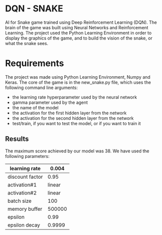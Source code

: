 # DQN - SNAKE

AI for Snake game trained using Deep Reinforcement Learning (DQN).
The brain of the game was built using Neural Networks and Reinforcement Learning.
The project used the Python Learning Environment in order to display the graphics of the game, and to build the vision of the snake, or what the snake sees.




# Requirements
The project was made using Python Learning Environment, Numpy and Keras.
The core of the game is in the new_snake.py file, which uses the following command line arguments:
* the learning rate hyperparameter used by the neural network
* gamma parameter used by the agent
* the name of the model
* the activation for the first hidden layer from the network
* the activation for the second hidden layer from the network
* test/train, if you want to test the model, or if you want to train it



## Results
The maximum score achieved by our model was 38.  We have used the following parameters:


|learning rate  |0.004 |
|---------------|------|
|discount factor|0.95  |
|activation#1   |linear|
|activation#2   |linear|
|batch size     |100   |
|memory buffer  |500000|
|epsilon        |0.99  |
|epsilon decay  |0.9999|
